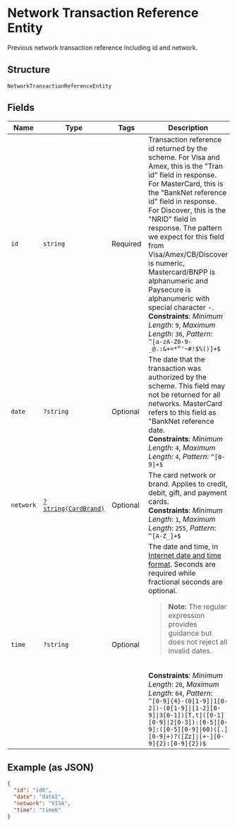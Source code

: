 
# Network Transaction Reference Entity

Previous network transaction reference including id and network.

## Structure

`NetworkTransactionReferenceEntity`

## Fields

| Name | Type | Tags | Description | Getter | Setter |
|  --- | --- | --- | --- | --- | --- |
| `id` | `string` | Required | Transaction reference id returned by the scheme. For Visa and Amex, this is the "Tran id" field in response. For MasterCard, this is the "BankNet reference id" field in response. For Discover, this is the "NRID" field in response. The pattern we expect for this field from Visa/Amex/CB/Discover is numeric, Mastercard/BNPP is alphanumeric and Paysecure is alphanumeric with special character -.<br>**Constraints**: *Minimum Length*: `9`, *Maximum Length*: `36`, *Pattern*: `^[a-zA-Z0-9-_@.:&+=*^'~#!$%()]+$` | getId(): string | setId(string id): void |
| `date` | `?string` | Optional | The date that the transaction was authorized by the scheme. This field may not be returned for all networks. MasterCard refers to this field as "BankNet reference date.<br>**Constraints**: *Minimum Length*: `4`, *Maximum Length*: `4`, *Pattern*: `^[0-9]+$` | getDate(): ?string | setDate(?string date): void |
| `network` | [`?string(CardBrand)`](../../doc/models/card-brand.md) | Optional | The card network or brand. Applies to credit, debit, gift, and payment cards.<br>**Constraints**: *Minimum Length*: `1`, *Maximum Length*: `255`, *Pattern*: `^[A-Z_]+$` | getNetwork(): ?string | setNetwork(?string network): void |
| `time` | `?string` | Optional | The date and time, in [Internet date and time format](https://tools.ietf.org/html/rfc3339#section-5.6). Seconds are required while fractional seconds are optional.<blockquote><strong>Note:</strong> The regular expression provides guidance but does not reject all invalid dates.</blockquote><br>**Constraints**: *Minimum Length*: `20`, *Maximum Length*: `64`, *Pattern*: `^[0-9]{4}-(0[1-9]\|1[0-2])-(0[1-9]\|[1-2][0-9]\|3[0-1])[T,t]([0-1][0-9]\|2[0-3]):[0-5][0-9]:([0-5][0-9]\|60)([.][0-9]+)?([Zz]\|[+-][0-9]{2}:[0-9]{2})$` | getTime(): ?string | setTime(?string time): void |

## Example (as JSON)

```json
{
  "id": "id6",
  "date": "date2",
  "network": "VISA",
  "time": "time6"
}
```

